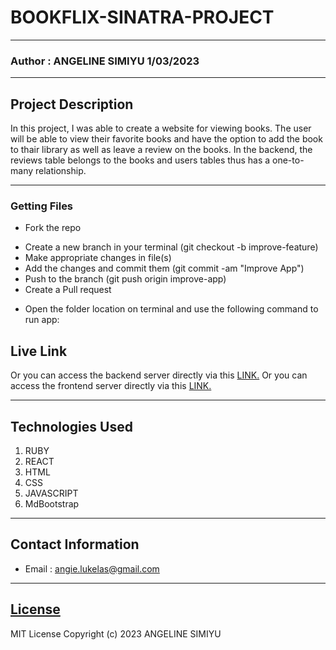 # BOOKFLIX-SINATRA-PROJECT
*****
### Author : ANGELINE SIMIYU 1/03/2023
****
## Project Description
In this project, I was able to create a website for viewing books. The user will be able to view their favorite books and have the option to add the book to thair library as well as leave a review on the books. In the backend, the reviews table belongs to the books and users tables thus has a one-to-many relationship.
******


### Getting Files
* Fork the repo
- Create a new branch in your terminal (git checkout -b improve-feature)
- Make appropriate changes in file(s)
- Add the changes and commit them (git commit -am "Improve App")
- Push to the branch (git push origin improve-app)
- Create a Pull request
* Open the folder location on terminal and use the following command to run app:

## Live Link
Or you can access the backend server directly via this [LINK.](http://localhost:9292/)
Or you can access the frontend server directly via this [LINK.](https://github.com/Anita-Kahenya/phase-2-project-bookflix)
*****


## Technologies Used
1. RUBY
2. REACT
3. HTML
4. CSS
5. JAVASCRIPT
6. MdBootstrap
*****
## Contact Information
* Email : angie.lukelas@gmail.com
*****
## [License](LICENSE)
MIT License
Copyright (c) 2023 ANGELINE SIMIYU